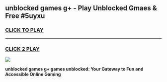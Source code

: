 
## unblocked games g+   - Play Unblocked Gmaes & Free #5uyxu
<h3>
<a href="https://premium.freeplayer.one?title=unblocked_games_g+__&ref=03M">CLICK TO PLAY</a></h3>
<hr>

<h3>
<a href="https://premium.freeplayer.one?title=unblocked_games_g+__&ref=03M">CLICK 2 PLAY</a>
  
</h3>

<a href="https://premium.freeplayer.one?title=unblocked_games_g+__&ref=03M"><img src="https://clearcache.store/games.png"></a>


**unblocked games g+   games unblocked: Your Gateway to Fun and Accessible Online Gaming**
